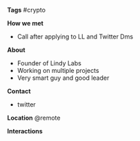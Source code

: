 **Tags**
#crypto

**How we met**
- Call after applying to LL and Twitter Dms

**About**
- Founder of Lindy Labs
- Working on multiple projects
- Very smart guy and good leader

**Contact**
- twitter 

**Location**
@remote

**Interactions**